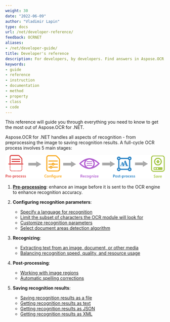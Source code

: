 ```yaml
---
weight: 30
date: "2022-06-09"
author: "Vladimir Lapin"
type: docs
url: /net/developer-reference/
feedback: OCRNET
aliases:
- /net/developer-guide/
title: Developer's reference
description: For developers, by developers. Find answers in Aspose.OCR for .NET developer's reference and start building your OCR applications.
keywords:
- guide
- reference
- instruction
- documentation
- method
- property
- class
- code
---
```


This reference will guide you through everything you need to know to get the most out of Aspose.OCR for .NET.

Aspose.OCR for .NET handles all aspects of recognition - from preprocessing the image to saving recognition results. A full-cycle OCR process involves 5 main stages:

![Stages of Aspose.OCR image processing](ocr-stages.png)

1. [**Pre-processing**](/ocr/net/image-preprocessing/): enhance an image before it is sent to the OCR engine to enhance recognition accuracy.
2. **Configuring recognition parameters**:

    - [Specify a language for recognition](/ocr/net/languages/)
    - [Limit the subset of characters the OCR module will look for](/ocr/net/characters/)
    - [Customize recognition parameters](/ocr/net/settings/)
    - [Select document areas detection algorithm](/ocr/net/areas-detection/)

3. **Recognizing**:

    - [Extracting text from an image, document, or other media](/ocr/net/recognition/)
    - [Balancing recognition speed, quality, and resource usage](/ocr/net/performance-optimization/)

4. **Post-processing**:

    - [Working with image regions](/ocr/net/image-regions/)
    - [Automatic spelling corrections](/ocr/net/spelling/)

5. **Saving recognition results**:

    - [Saving recognition results as a file](/ocr/net/save-file/)
    - [Getting recognition results as text](/ocr/net/save-text/)
    - [Getting recognition results as JSON](/ocr/net/save-json/)
    - [Getting recognition results as XML](/ocr/net/save-xml/)

